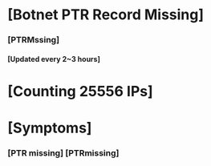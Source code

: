 # [Botnet PTR Record Missing]
### [PTRMssing]
#### [Updated every 2~3 hours]

# [Counting 25556 IPs]

# [Symptoms] 
###   [PTR missing] [PTRmissing]

